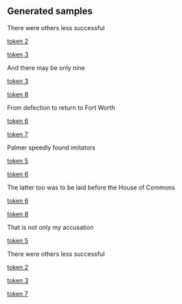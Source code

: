 <!---Pitch Band Sparse Log-Mel Representation for Unsupervised Style Tokens Learning in End-to-End Text-to-Speech -->

## Generated samples

There were others less successful

[token 2](/Tacotron2_prosody_variation_samples/There_were_others_less_successful_62000steps_softmax_8tokens_1head_2_014.wav)

[token 3](/Tacotron2_prosody_variation_samples/There_were_others_less_successful_62000steps_softmax_8tokens_1head_3_014.wav)


And there may be only nine

[token 3](/Tacotron2_prosody_variation_samples/And_there_may_be_only_nine_62000steps_softmax_8tokens_1head_3_014.wav)

[token 8](/Tacotron2_prosody_variation_samples/And_there_may_be_only_nine_62000steps_softmax_8tokens_1head_8_014.wav)

From defection to return to Fort Worth

[token 6](/Tacotron2_prosody_variation_samples/From_defection_to_return_to_Forth_Worth_62000steps_softmax_8tokens_1head_6_014.wav)

[token 7](/Tacotron2_prosody_variation_samples/From_defection_to_return_to_Forth_Worth_62000steps_softmax_8tokens_1head_7_014.wav)

Palmer speedly found imitators

[token 5](/Tacotron2_prosody_variation_samples/Palmer_speedly_found_imitators_62000steps_softmax_8tokens_1head_5_014.wav)

[token 6](/Tacotron2_prosody_variation_samples/Palmer_speedly_found_imitators_62000steps_softmax_8tokens_1head_6_014.wav)

The latter too was to be laid before the House of Commons

[token 6](/Tacotron2_prosody_variation_samples/The_latter_too_was_to_be_laid_before_the_House_of_Commons_62000steps_softmax_8tokens_1head_6_014.wav)

[token 8](/Tacotron2_prosody_variation_samples/The_latter_too_was_to_be_laid_before_the_House_of_Commons_62000steps_softmax_8tokens_1head_8_014.wav)

That is not only my accusation

[token 5](/Tacotron2_prosody_variation_samples/There_is_not_only_my_accusation_66000steps_pitch_int_sparse_6tokens_1head_5_02.wav)

There were others less successful

[token 2](/Tacotron2_prosody_variation_samples/There_were_others_less_successful_62000steps_softmax_8tokens_1head_2_014.wav)

[token 3](/Tacotron2_prosody_variation_samples/There_were_others_less_successful_62000steps_softmax_8tokens_1head_3_014.wav)

[token 7](/Tacotron2_prosody_variation_samples/There_were_others_less_successful_62000steps_softmax_8tokens_1head_7_014.wav)
